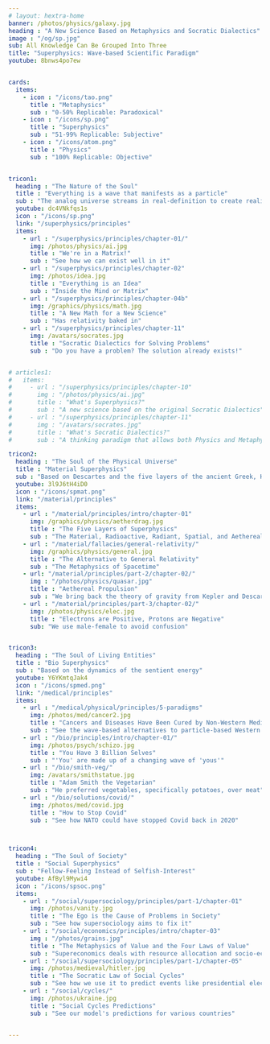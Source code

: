 ```yaml
---
# layout: hextra-home
banner: /photos/physics/galaxy.jpg
heading : "A New Science Based on Metaphysics and Socratic Dialectics"
image : "/og/sp.jpg"
sub: All Knowledge Can Be Grouped Into Three
title: "Superphysics: Wave-based Scientific Paradigm"
youtube: 8bnws4po7ew


cards:
  items:
    - icon : "/icons/tao.png"
      title : "Metaphysics"
      sub : "0-50% Replicable: Paradoxical"
    - icon : "/icons/sp.png"
      title : "Superphysics"
      sub : "51-99% Replicable: Subjective"
    - icon : "/icons/atom.png"
      title : "Physics"
      sub : "100% Replicable: Objective"


tricon1:
  heading : "The Nature of the Soul"
  title : "Everything is a wave that manifests as a particle"
  sub : "The analog universe streams in real-definition to create reality"
  youtube: dc4VNkfqs1s
  icon : "/icons/sp.png"
  link: "/superphysics/principles"
  items:
    - url : "/superphysics/principles/chapter-01/"
      img: /photos/physics/ai.jpg 
      title : "We're in a Matrix!"
      sub : "See how we can exist well in it"
    - url : "/superphysics/principles/chapter-02"
      img: /photos/idea.jpg
      title : "Everything is an Idea"
      sub : "Inside the Mind or Matrix"
    - url : "/superphysics/principles/chapter-04b"
      img: /graphics/physics/math.jpg
      title : "A New Math for a New Science"
      sub : "Has relativity baked in"
    - url : "/superphysics/principles/chapter-11"
      img: /avatars/socrates.jpg     
      title : "Socratic Dialectics for Solving Problems"
      sub : "Do you have a problem? The solution already exists!"


# articles1:
#   items:
#     - url : "/superphysics/principles/chapter-10"
#       img : "/photos/physics/ai.jpg" 
#       title : "What's Superphysics?"
#       sub : "A new science based on the original Socratic Dialectics"
#     - url : "/superphysics/principles/chapter-11"
#       img : "/avatars/socrates.jpg" 
#       title : "What's Socratic Dialectics?"
#       sub : "A thinking paradigm that allows both Physics and Metaphysics"

tricon2:
  heading : "The Soul of the Physical Universe"
  title : "Material Superphysics"
  sub : "Based on Descartes and the five layers of the ancient Greek, Hindus, and Chinese"
  youtube: 3l9J6tH4iD0
  icon : "/icons/spmat.png"
  link: "/material/principles"
  items:
    - url : "/material/principles/intro/chapter-01"
      img: /graphics/physics/aetherdrag.jpg
      title : "The Five Layers of Superphysics"
      sub : "The Material, Radioactive, Radiant, Spatial, and Aethereal"
    - url : "/material/fallacies/general-relativity/"
      img: /graphics/physics/general.jpg
      title : "The Alternative to General Relativity"
      sub : "The Metaphysics of Spacetime"
    - url: "/material/principles/part-2/chapter-02/"
      img : "/photos/physics/quasar.jpg"
      title : "Aethereal Propulsion"
      sub : "We bring back the theory of gravity from Kepler and Descartes"
    - url : "/material/principles/part-3/chapter-02/"
      img: /photos/physics/elec.jpg
      title : "Electrons are Positive, Protons are Negative"
      sub: "We use male-female to avoid confusion"


tricon3:
  heading : "The Soul of Living Entities"
  title : "Bio Superphysics"
  sub : "Based on the dynamics of the sentient energy"
  youtube: Y6YKmtqJak4
  icon : "/icons/spmed.png"
  link: "/medical/principles"
  items:
    - url : "/medical/physical/principles/5-paradigms"
      img: /photos/med/cancer2.jpg
      title : "Cancers and Diseases Have Been Cured by Non-Western Medicine"
      sub : "See the wave-based alternatives to particle-based Western Medicine"
    - url : "/bio/principles/intro/chapter-01/"
      img: /photos/psych/schizo.jpg
      title : "You Have 3 Billion Selves"
      sub : "'You' are made up of a changing wave of 'yous'"
    - url : "/bio/smith-veg/"
      img: /avatars/smithstatue.jpg 
      title : "Adam Smith the Vegetarian"
      sub : "He preferred vegetables, specifically potatoes, over meat"
    - url : "/bio/solutions/covid/"
      img: /photos/med/covid.jpg 
      title : "How to Stop Covid"
      sub : "See how NATO could have stopped Covid back in 2020"



tricon4:
  heading : "The Soul of Society"
  title : "Social Superphysics"
  sub : "Fellow-Feeling Instead of Selfish-Interest"
  youtube: AfByl9Mywi4
  icon : "/icons/spsoc.png"
  items:
    - url : "/social/supersociology/principles/part-1/chapter-01"
      img: /photos/vanity.jpg 
      title : "The Ego is the Cause of Problems in Society"
      sub : "See how supersociology aims to fix it"
    - url : "/social/economics/principles/intro/chapter-03"
      img : "/photos/grains.jpg" 
      title : "The Metaphysics of Value and the Four Laws of Value"
      sub : "Supereconomics deals with resource allocation and socio-economic issues"
    - url : "/social/supersociology/principles/part-1/chapter-05"
      img: /photos/medieval/hitler.jpg 
      title : "The Socratic Law of Social Cycles"
      sub : "See how we use it to predict events like presidential elections and recessions"
    - url : "/social/cycles/"
      img: /photos/ukraine.jpg      
      title : "Social Cycles Predictions"
      sub : "See our model's predictions for various countries"


---
```




